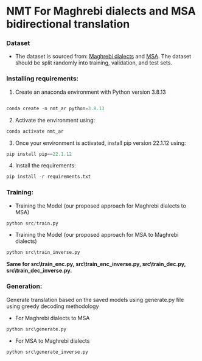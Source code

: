# NMT For Maghrebi dialects and MSA bidirectional translation

### Dataset
- The dataset is sourced from: [Maghrebi dialects](https://github.com/laith85/Transformer_NMT_AD/blob/main/North_Africa%20_Dialect.txt) and
  [MSA](https://github.com/laith85/Transformer_NMT_AD/blob/main/MSA_For_North_Africa_Dialects.txt). The dataset should be split randomly into training, validation, and test sets.

### Installing requirements:
1) Create an anaconda environment with Python version 3.8.13

```python

conda create -n nmt_ar python=3.8.13
```
2) Activate the environment using:
```python
conda activate nmt_ar
```
3) Once your environment is activated, install pip version 22.1.12 using:
```python
pip install pip==22.1.12
```
4) Install the requirements:
```python
pip install -r requirements.txt
```
### Training:
- Training the Model (our proposed approach for Maghrebi dialects to MSA)

```python
python src/train.py
```
- Training the Model (our proposed approach for MSA to Maghrebi dialects)

```python
python src\train_inverse.py
```
**Same for src\train_enc.py, src\train_enc_inverse.py, src\train_dec.py, src\train_dec_inverse.py.**

### Generation:

Generate translation based on the saved models using generate.py file using greedy decoding methodology

- For Maghrebi dialects to MSA
```python
python src\generate.py
```

- For MSA to Maghrebi dialects
```python
python src\generate_inverse.py
```

